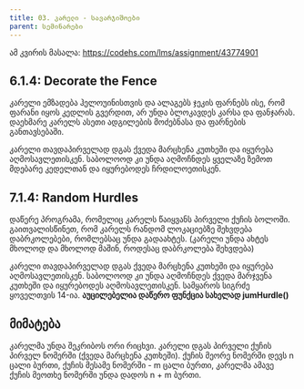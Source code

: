 ```yaml
---
title: 03. კარელი - სავარჯიშოები
parent: სემინარები
---
```


ამ კვირის მასალა:
<https://codehs.com/lms/assignment/43774901>

## 6.1.4: Decorate the Fence
კარელი ემზადება ჰელოუინისთვის და ალაგებს ჯეკის ფარნებს ისე, რომ ფარანი  იყოს კედლის გვერდით, არ უნდა ბლოკავდეს კარსა და ფანჯარას. დაეხმარე კარელს ასეთი ადგილების მოძებნასა და ფარნების განთავსებაში.

კარელი თავდაპირველად დგას ქვედა მარცხენა კუთხეში და იყურება აღმოსავლეთისკენ. საბოლოოდ კი უნდა აღმოჩნდეს ყველაზე ზემოთ მდებარე კედელთან და იყურებოდეს ჩრდილოეთისკენ. 

## 7.1.4: Random Hurdles
დაწერე პროგრამა, რომელიც კარელს წაიყვანს პირველი ქუჩის ბოლოში. გაითვალისწინეთ, რომ კარელს რანდომ ლოკაციებზე შეხვდება დაბრკოლებები, რომლებსაც უნდა გადაახტეს. (კარელი უნდა ახტეს მხოლოდ და მხოლოდ მაშინ, როდესაც დაბრკოლება შეხვდება)


კარელი თავდაპირველად დგას ქვედა მარცხენა კუთხეში და იყურება აღმოსავლეთისკენ. საბოლოოდ კი უნდა აღმოჩნდეს ქვედა მარჯვენა კუთხეში და იყურებოდეს აღმოსავლეთისკენ. სამყაროს სიგრძე ყოველთვის 14-ია. **აუცილებელია დაწერო ფუნქცია სახელად jumHurdle()**

## მიმატება
კარელმა უნდა შეკრიბოს ორი რიცხვი. კარელი დგას პირველი ქუჩის პირველ ნომერში (ქვედა მარცხენა კუთხეში). ქუჩის მეორე ნომერში დევს n ცალი ბურთი, ქუჩის მესამე ნომერში - m ცალი ბურთი, კარელმა ამავე ქუჩის მეოთხე ნომერში უნდა დადოს n + m ბურთი.